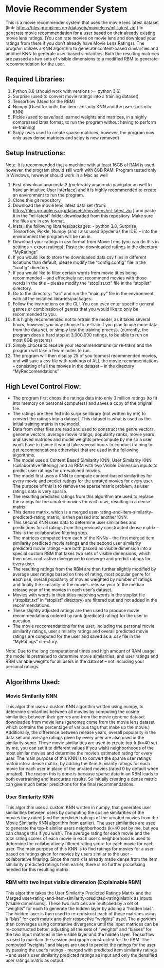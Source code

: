 # Movie Recommender System


This is a movie recommender system that uses the movie lens latest dataset (link: https://files.grouplens.org/datasets/movielens/ml-latest.zip ) to generate movie recommendation for a user based on their already existing movie lens ratings. 
(You can rate movies on movie lens and download your ratings from there if you don’t already have Movie Lens Ratings). 
The program utilizes a KNN algorithm to generate content-based similarities and another KNN to generate user-based similarities. Both the resulting matrices are passed as two sets of visible dimensions to a modified RBM to generate recommendation for the user.


## Required Libraries:

1)	Python 3.8 (should work with versions >= python 3.6)
2)	Surprise (used to convert movie ratings into a training dataset)
3)	Tensorflow (Used for the RBM)
4)	Numpy (Used for both, the item similarity KNN and the user similarity KNN)
5)	Pickle (used to save/load learned weights and matrices, in a highly compressed lzma format, to run the program without having to perform re-training)
6)	Scipy (was used to create sparse matrices, however, the program now only uses dense matrices and scipy is now removed)


## Setup Instructions:

Note: It is recommended that a machine with at least 16GB of RAM is used, however, the program should still work with 8GB RAM. Program tested only in Windows, however should work in a Mac as well
1)	First download anaconda 3 (preferably anaconda navigator as well to have an intuitive User Interface) and it is highly recommended to create an environment to run the program.
2)	Clone this git repository
3)	Download the movie lens latest data set (from: https://files.grouplens.org/datasets/movielens/ml-latest.zip ) and paste it in the “ml-latest” folder downloaded from this repository. Make sure the files are in csv format.
4)	Install the following libraries/packages: - python 3.8, Surprise, Tensorflow, Pickle, Numpy (and I also used Spyder as the IDE) – into the environment the program will be run in.
5)	Download your ratings in csv format from Movie Lens (you can do this in settings > export ratings). Paste the downloaded ratings in the directory: “MyRatings”
6)	If you would like to store the downloaded data csv files in different locations than default, please modify the “config.config” file in the “config” directory.
7)	If you would like to filter certain words from movie titles being recommended – and effectively not recommend movies with those words in the title – please modify the “stoplist.txt” file in the “stoplist” directory.
8)	Go to the directory: “src” and run the “main.py” file in the environment with all the installed libraries/packages.
9)	Follow the instructions on the CLI. You can even enter specific general genres or combination of genres that you would like to only be recommended to you.
10)	It is highly recommended not to retrain the model, as it takes several hours, however, you may choose to re-train if you plan to use more data from the data set, or simply test the training process. (currently, the program does a hard stop at 3,000,000 ratings, to be able to run on most 8GB systems)
11)	Simply choose to receive your recommendations (or re-train) and the program will take a few minutes to run.
12)	The program will then display 25 of you topmost recommended movies, and will save a csv file with rankings of ALL the movie recommendations – consisting of all the movies in the dataset – in the directory “MyReccomendations”


## High Level Control Flow:

- The program first chops the ratings data into only 3 million ratings (to fit into memory on personal computers) and saves a copy of the original file.
- The ratings are then fed into surprise library (not written by me) to convert the ratings into a dataset. This dataset is what is used as the initial training matrix in the model. 
- Data from other files are read and used to construct the genre vectors, genome vectors, average movie ratings, popularity ranks, movie years and saved matrices and model weights pre-compute by me so a user won’t have to (since it would take several hours to conduct training to get recommendations otherwise) that are used in the following algorithms. 
- The model uses a Content Based Similarity KNN, User Similarity KNN (collaborative filtering) and an RBM with two Visible Dimension inputs to predict user ratings for un-watched movies. 
- The model first uses a KNN to compute content-based similarities for every movie and predict ratings for the unrated movies for every user. The purpose of this is to remove the sparse matrix problem, as user ratings data is very sparse.
- The resulting predicted ratings from this algorithm are used to replace the ratings for the unrated movies for each user, resulting in a dense matrix.
- This dense matrix, which is a merged user-rating-and-item-similarity-predicted-rating matrix, is then passed into another KNN.
- This second KNN uses data to determine user similarities and predictions for all ratings from the previously constructed dense matrix – This is the collaborative filtering step.
- The matrices computed from each of the KNNs – the first merged item similarity predicted movie ratings and the second user similarity predicted movie ratings – are both passed as visible dimension into a special custom RBM that takes two sets of visible dimensions, which then uses contrastive divergence to converge and predict ratings for every user.
- The resulting ratings from the RBM are then further slightly modified by average user ratings based on time of rating, most popular genre for each use, overall popularity of movies weighted by number of ratings and finally the similarity of the movie’s release year to the median release year of the movies in each user’s dataset.
- Movies with words in their titles matching words in the stoplist file (“stoplist.txt” in “stoplist” directory) are filtered out and not added in the recommendations.
- These slightly adjusted ratings are then used to produce movie recommendations ordered by rank (predicted rating) for the user in question.
- The movie reccomendations for the user, including the personal movie similarity ratings, user similarity ratings and overall predicted movie ratings are computed for the user and saved as a .csv file in the “MyRatings” directory.

Note: Due to the long computational times and high amount of RAM usage, the model is pretrained to determine movie similarities, and user ratings and RBM variable weights for all users in the data set – not including your personal ratings.

## Algorithms Used:

### Movie Similarity KNN

This algorithm uses a custom KNN algorithm written using numpy, to determine similarities between all movies by computing the cosine similarities between their genres and from the movie genome dataset downloaded from movie lens (genomes come from the movie lens dataset which contains the percentage of various tags that make up the movie.) Additionally, the difference between release years, overall popularity in the data set and average ratings given by every user are also used in the similarity score.
These movie similarities are used to create top-k (k=40 set by me, you can set it to different values if you wish) neighborhoods of the most similar movies and determine the movie’s estimated rating for every user.
The main purpose of this KNN is to convert the sparse user ratings matrix into a dense matrix, by adding the Item Similarity ratings for each movie for each user in place of the unrated movies (rated 0 by default when unrated). 
The reason this is done is because sparse data in an RBM leads to both overtraining and inaccurate results. So initially creating a dense matric can give much better predictions for the final recommendations.

### User Similarity KNN

This algorithm uses a custom KNN written in numpy, that generates user similarities between users by computing the cosine similarities of the movies they rated (and the predicted ratings of the unrated movies from the Movie Similarity KNN algorithm from earlier).
The user similarities are used to generate the top-k similar users neighborhoods (k=40 set by me, but you can change this if you wish). The average rating for each movie and the total rating scores of each movie in each user’s neighborhood is used to determine the collaboratively filtered rating score for each movie for each user.
The main purpose of this KNN is to find ratings for movies for a user based on ratings given for movies by users similar to the user – collaborative filtering. Since the matrix is already made dense from the item similarity predicted ratings from earlier, there is no further processing needed for this resulting matrix.

### RBM with two input visible dimension (Explainable RBM)

This algorithm takes the User Similarity Predicted Ratings Matrix and the Merged user-rating-and-item-similarity-predicted-rating Matrix as inputs (visible dimensions). These two matrices are multiplied by a set of “weights” for each to generate the hidden layer by adding a “hidden bias”. The hidden layer is then used to re-construct each of these matrices using a “bias” for each matrix and their respective “weights” used. The algorithm then converges using contrastive divergence until the input matrices can be re-constructed better, adjusting all the sets of “weights” and “biases” for the two input matrices in the visible layer and the hidden layer. Tensorflow is used to maintain the session and graph constructed for the RBM.
The computed “weights” and biases are used to predict the ratings for the user by passing the user’s ratings - merged with predicted item similarity ratings – and user’s user similarity predicted ratings as input and only the densified user ratings matrix as output.

 
